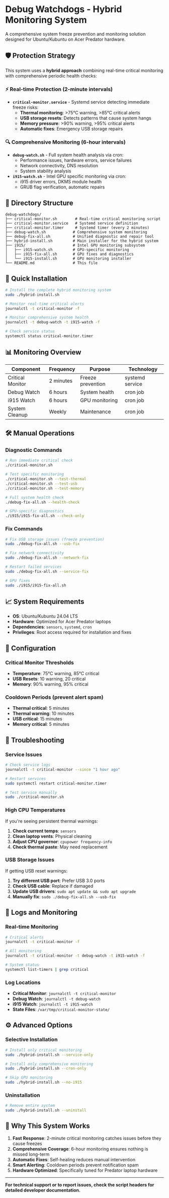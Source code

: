 # Debug Watchdogs - Hybrid Monitoring System

A comprehensive system freeze prevention and monitoring solution designed for Ubuntu/Kubuntu on Acer Predator hardware.

## 🛡️ **Protection Strategy**

This system uses a **hybrid approach** combining real-time critical monitoring with comprehensive periodic health checks:

### **⚡ Real-time Protection (2-minute intervals)**
- **`critical-monitor.service`** - Systemd service detecting immediate freeze risks:
  - **Thermal monitoring**: >75°C warning, >85°C critical alerts
  - **USB storage resets**: Detects patterns that cause system hangs
  - **Memory pressure**: >90% warning, >95% critical alerts
  - **Automatic fixes**: Emergency USB storage repairs

### **🔍 Comprehensive Monitoring (6-hour intervals)**
- **`debug-watch.sh`** - Full system health analysis via cron:
  - Performance issues, hardware errors, service failures
  - Network connectivity, DNS resolution
  - System stability analysis
- **`i915-watch.sh`** - Intel GPU specific monitoring via cron:
  - i915 driver errors, DKMS module health
  - GRUB flag verification, automatic repairs

## 📁 **Directory Structure**

```
debug-watchdogs/
├── critical-monitor.sh        # Real-time critical monitoring script
├── critical-monitor.service   # Systemd service definition
├── critical-monitor.timer     # Systemd timer (every 2 minutes)
├── debug-watch.sh            # Comprehensive system monitoring
├── debug-fix-all.sh          # Unified diagnostic and repair tool
├── hybrid-install.sh         # Main installer for the hybrid system
├── i915/                     # Intel GPU monitoring subsystem
│   ├── i915-watch.sh         # GPU-specific monitoring
│   ├── i915-fix-all.sh       # GPU fixes and diagnostics
│   └── i915-install.sh       # GPU monitoring installer
└── README.md                 # This file
```

## 🚀 **Quick Installation**

```bash
# Install the complete hybrid monitoring system
sudo ./hybrid-install.sh

# Monitor real-time critical alerts
journalctl -t critical-monitor -f

# Monitor comprehensive system health
journalctl -t debug-watch -t i915-watch -f

# Check service status
systemctl status critical-monitor.timer
```

## 📊 **Monitoring Overview**

| Component | Frequency | Purpose | Technology |
|-----------|-----------|---------|------------|
| Critical Monitor | 2 minutes | Freeze prevention | systemd service |
| Debug Watch | 6 hours | System health | cron job |
| i915 Watch | 6 hours | GPU monitoring | cron job |
| System Cleanup | Weekly | Maintenance | cron job |

## 🛠️ **Manual Operations**

### **Diagnostic Commands**
```bash
# Run immediate critical check
./critical-monitor.sh

# Test specific monitoring
./critical-monitor.sh --test-thermal
./critical-monitor.sh --test-usb
./critical-monitor.sh --test-memory

# Full system health check
./debug-fix-all.sh --health-check

# GPU-specific diagnostics
./i915/i915-fix-all.sh --check-only
```

### **Fix Commands**
```bash
# Fix USB storage issues (freeze prevention)
sudo ./debug-fix-all.sh --usb-fix

# Fix network connectivity
sudo ./debug-fix-all.sh --network-fix

# Restart failed services
sudo ./debug-fix-all.sh --service-fix

# GPU fixes
sudo ./i915/i915-fix-all.sh
```

## 📈 **System Requirements**

- **OS**: Ubuntu/Kubuntu 24.04 LTS
- **Hardware**: Optimized for Acer Predator laptops
- **Dependencies**: `sensors`, `systemd`, `cron`
- **Privileges**: Root access required for installation and fixes

## 🔧 **Configuration**

### **Critical Monitor Thresholds**
- **Temperature**: 75°C warning, 85°C critical
- **USB Resets**: 10 warning, 20 critical
- **Memory**: 90% warning, 95% critical

### **Cooldown Periods** (prevent alert spam)
- **Thermal critical**: 5 minutes
- **Thermal warning**: 10 minutes  
- **USB critical**: 15 minutes
- **Memory critical**: 5 minutes

## 🚨 **Troubleshooting**

### **Service Issues**
```bash
# Check service logs
journalctl -t critical-monitor --since "1 hour ago"

# Restart services
sudo systemctl restart critical-monitor.timer

# Test service manually
sudo ./critical-monitor.sh
```

### **High CPU Temperatures**
If you're seeing persistent thermal warnings:

1. **Check current temps**: `sensors`
2. **Clean laptop vents**: Physical cleaning
3. **Adjust CPU governor**: `cpupower frequency-info`
4. **Check thermal paste**: May need replacement

### **USB Storage Issues**
If getting USB reset warnings:

1. **Try different USB port**: Prefer USB 3.0 ports
2. **Check USB cable**: Replace if damaged
3. **Update USB drivers**: `sudo apt update && sudo apt upgrade`
4. **Manually fix**: `sudo ./debug-fix-all.sh --usb-fix`

## 📝 **Logs and Monitoring**

### **Real-time Monitoring**
```bash
# Critical alerts
journalctl -t critical-monitor -f

# All monitoring
journalctl -t critical-monitor -t debug-watch -t i915-watch -f

# System status
systemctl list-timers | grep critical
```

### **Log Locations**
- **Critical Monitor**: `journalctl -t critical-monitor`
- **Debug Watch**: `journalctl -t debug-watch`
- **i915 Watch**: `journalctl -t i915-watch`
- **State Files**: `/var/tmp/critical-monitor-state/`

## ⚙️ **Advanced Options**

### **Selective Installation**
```bash
# Install only critical monitoring
sudo ./hybrid-install.sh --service-only

# Install only comprehensive monitoring
sudo ./hybrid-install.sh --cron-only

# Skip GPU monitoring
sudo ./hybrid-install.sh --no-i915
```

### **Uninstallation**
```bash
# Remove entire system
sudo ./hybrid-install.sh --uninstall
```

## 🎯 **Why This System Works**

1. **Fast Response**: 2-minute critical monitoring catches issues before they cause freezes
2. **Comprehensive Coverage**: 6-hour monitoring ensures nothing is missed long-term
3. **Automatic Fixes**: Self-healing reduces manual intervention
4. **Smart Alerting**: Cooldown periods prevent notification spam
5. **Hardware Optimized**: Specifically tuned for Predator laptop hardware

---

**For technical support or to report issues, check the script headers for detailed developer documentation.**